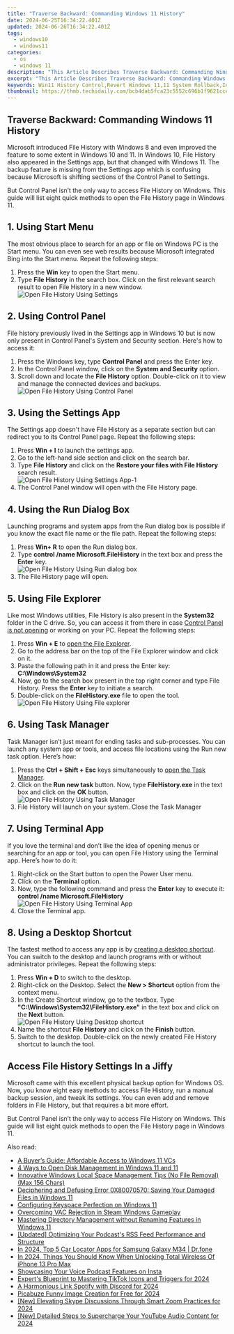 ```yaml
---
title: "Traverse Backward: Commanding Windows 11 History"
date: 2024-06-25T16:34:22.401Z
updated: 2024-06-26T16:34:22.401Z
tags:
  - windows10
  - windows11
categories:
  - os
  - windows 11
description: "This Article Describes Traverse Backward: Commanding Windows 11 History"
excerpt: "This Article Describes Traverse Backward: Commanding Windows 11 History"
keywords: Win11 History Control,Revert Windows 11,11 System Rollback,Inverse Windows Update,Backtracking OS Update,Previous Window Version,Commanding History Switch
thumbnail: https://thmb.techidaily.com/bcb4dab5fca23c5552c696b1f9621ccec9d5240a378ece9f04f489b258c09834.jpg
---
```


## Traverse Backward: Commanding Windows 11 History

 Microsoft introduced File History with Windows 8 and even improved the feature to some extent in Windows 10 and 11\. In Windows 10, File History also appeared in the Settings app, but that changed with Windows 11\. The backup feature is missing from the Settings app which is confusing because Microsoft is shifting sections of the Control Panel to Settings.

 But Control Panel isn’t the only way to access File History on Windows. This guide will list eight quick methods to open the File History page in Windows 11\.

## 1\. Using Start Menu

 The most obvious place to search for an app or file on Windows PC is the Start menu. You can even see web results because Microsoft integrated Bing into the Start menu. Repeat the following steps:

1. Press the **Win** key to open the Start menu.
2. Type **File History** in the search box. Click on the first relevant search result to open File History in a new window.  
![Open File History Using Settings](https://static1.makeuseofimages.com/wordpress/wp-content/uploads/2023/06/open-file-history-using-settings.jpg)

## 2\. Using Control Panel

 File history previously lived in the Settings app in Windows 10 but is now only present in Control Panel's System and Security section. Here's how to access it:

1. Press the Windows key, type **Control Panel** and press the Enter key.
2. In the Control Panel window, click on the **System and Security** option.
3. Scroll down and locate the **File History** option. Double-click on it to view and manage the connected devices and backups.  
![Open File History Using Control Panel](https://static1.makeuseofimages.com/wordpress/wp-content/uploads/2023/06/open-file-history-using-control-panel.jpg)

## 3\. Using the Settings App

 The Settings app doesn't have File History as a separate section but can redirect you to its Control Panel page. Repeat the following steps:

1. Press **Win + I** to launch the settings app.
2. Go to the left-hand side section and click on the search bar.
3. Type **File History** and click on the **Restore your files with File History** search result.  
![Open File History Using Settings App-1](https://static1.makeuseofimages.com/wordpress/wp-content/uploads/2023/06/open-file-history-using-settings-app-1.jpg)
4. The Control Panel window will open with the File History page.

## 4\. Using the Run Dialog Box

 Launching programs and system apps from the Run dialog box is possible if you know the exact file name or the file path. Repeat the following steps:

1. Press **Win+ R** to open the Run dialog box.
2. Type **control /name Microsoft.FileHistory** in the text box and press the **Enter** key.  
![Open File History Using Run dialog box](https://static1.makeuseofimages.com/wordpress/wp-content/uploads/2023/06/open-file-history-using-run-dialog-box.jpg)
3. The File History page will open.

## 5\. Using File Explorer

 Like most Windows utilities, File History is also present in the **System32** folder in the C drive. So, you can access it from there in case [Control Panel is not opening](https://www.makeuseof.com/fix-control-panel-wont-open/) or working on your PC. Repeat the following steps:

1. Press **Win + E** to [open the File Explorer](https://www.makeuseof.com/windows-open-file-explorer/).
2. Go to the address bar on the top of the File Explorer window and click on it.
3. Paste the following path in it and press the Enter key: **C:\\Windows\\System32**
4. Now, go to the search box present in the top right corner and type File History. Press the **Enter** key to initiate a search.
5. Double-click on the **FileHistory.exe** file to open the tool.  
![Open File History Using File explorer](https://static1.makeuseofimages.com/wordpress/wp-content/uploads/2023/06/open-file-history-using-file-explorer.jpg)

## 6\. Using Task Manager

 Task Manager isn’t just meant for ending tasks and sub-processes. You can launch any system app or tools, and access file locations using the Run new task option. Here’s how:

1. Press the **Ctrl + Shift + Esc** keys simultaneously to [open the Task Manager](https://www.makeuseof.com/ways-to-open-task-manager-windows-10/).
2. Click on the **Run new task** button. Now, type **FileHistory.exe** in the text box and click on the **OK** button.  
![Open File History Using Task Manager](https://static1.makeuseofimages.com/wordpress/wp-content/uploads/2023/06/open-file-history-using-task-manager.jpg)
3. File History will launch on your system. Close the Task Manager

## 7\. Using Terminal App

 If you love the terminal and don’t like the idea of opening menus or searching for an app or tool, you can open File History using the Terminal app. Here’s how to do it:

1. Right-click on the Start button to open the Power User menu.
2. Click on the **Terminal** option.
3. Now, type the following command and press the **Enter** key to execute it: **control /name Microsoft.FileHistory**  
![Open File History Using Terminal App](https://static1.makeuseofimages.com/wordpress/wp-content/uploads/2023/06/open-file-history-using-terminal-app.jpg)
4. Close the Terminal app.

## 8\. Using a Desktop Shortcut

 The fastest method to access any app is by [creating a desktop shortcut](https://www.makeuseof.com/tag/how-to-create-desktop-shortcuts-from-anywhere-in-windows/). You can switch to the desktop and launch programs with or without administrator privileges. Repeat the following steps:

1. Press **Win + D** to switch to the desktop.
2. Right-click on the Desktop. Select the **New > Shortcut** option from the context menu.
3. In the Create Shortcut window, go to the textbox. Type **"C:\\Windows\\System32\\FileHistory.exe"** in the text box and click on the **Next** button.  
![Open File History Using Desktop shortcut](https://static1.makeuseofimages.com/wordpress/wp-content/uploads/2023/06/open-file-history-using-desktop-shortcut.jpg)
4. Name the shortcut **File History** and click on the **Finish** button.
5. Switch to the desktop. Double-click on the newly created File History shortcut to launch the tool.

## Access File History Settings In a Jiffy

 Microsoft came with this excellent physical backup option for Windows OS. Now, you know eight easy methods to access File History, run a manual backup session, and tweak its settings. You can even add and remove folders in File History, but that requires a bit more effort.

 But Control Panel isn’t the only way to access File History on Windows. This guide will list eight quick methods to open the File History page in Windows 11\.

<span class="atpl-alsoreadstyle">Also read:</span>
<div><ul>
<li><a href="https://win11-tips.techidaily.com/a-buyers-guide-affordable-access-to-windows-11-vcs/"><u>A Buyer’s Guide: Affordable Access to Windows 11 VCs</u></a></li>
<li><a href="https://win11-tips.techidaily.com/4-ways-to-open-disk-management-in-windows-11-and-11/"><u>4 Ways to Open Disk Management in Windows 11 and 11</u></a></li>
<li><a href="https://win11-tips.techidaily.com/innovative-windows-local-space-management-tips-no-file-removal-max-156-chars/"><u>Innovative Windows Local Space Management Tips (No File Removal) (Max 156 Chars)</u></a></li>
<li><a href="https://win11-tips.techidaily.com/deciphering-and-defusing-error-0x80070570-saving-your-damaged-files-in-windows-11/"><u>Deciphering and Defusing Error 0X80070570: Saving Your Damaged Files in Windows 11</u></a></li>
<li><a href="https://win11-tips.techidaily.com/configuring-keyspace-perfection-on-windows-11/"><u>Configuring Keyspace Perfection on Windows 11</u></a></li>
<li><a href="https://win11-tips.techidaily.com/overcoming-vac-rejection-in-steam-windows-gameplay/"><u>Overcoming VAC Rejection in Steam Windows Gameplay</u></a></li>
<li><a href="https://win11-tips.techidaily.com/mastering-directory-management-without-renaming-features-in-windows-11/"><u>Mastering Directory Management without Renaming Features in Windows 11</u></a></li>
<li><a href="https://extra-support.techidaily.com/updated-optimizing-your-podcasts-rss-feed-performance-and-structure/"><u>[Updated] Optimizing Your Podcast's RSS Feed Performance and Structure</u></a></li>
<li><a href="https://android-location-track.techidaily.com/in-2024-top-5-car-locator-apps-for-samsung-galaxy-m34-drfone-by-drfone-virtual-android/"><u>In 2024, Top 5 Car Locator Apps for Samsung Galaxy M34 | Dr.fone</u></a></li>
<li><a href="https://ios-unlock.techidaily.com/in-2024-things-you-should-know-when-unlocking-total-wireless-of-iphone-13-pro-max-by-drfone-ios/"><u>In 2024, Things You Should Know When Unlocking Total Wireless Of iPhone 13 Pro Max</u></a></li>
<li><a href="https://extra-lessons.techidaily.com/showcasing-your-voice-podcast-features-on-insta/"><u>Showcasing Your Voice  Podcast Features on Insta</u></a></li>
<li><a href="https://tiktok-video-files.techidaily.com/experts-blueprint-to-mastering-tiktok-icons-and-triggers-for-2024/"><u>Expert's Blueprint to Mastering TikTok Icons and Triggers for 2024</u></a></li>
<li><a href="https://discord-videos.techidaily.com/a-harmonious-link-spotify-with-discord-for-2024/"><u>A Harmonious Link  Spotify with Discord for 2024</u></a></li>
<li><a href="https://extra-guidance.techidaily.com/picabuze-funny-image-creation-for-free-for-2024/"><u>Picabuze  Funny Image Creation for Free for 2024</u></a></li>
<li><a href="https://vp-tips.techidaily.com/new-elevating-skype-discussions-through-smart-zoom-practices-for-2024/"><u>[New] Elevating Skype Discussions Through Smart Zoom Practices for 2024</u></a></li>
<li><a href="https://facebook-video-share.techidaily.com/new-detailed-steps-to-supercharge-your-youtube-audio-content-for-2024/"><u>[New] Detailed Steps to Supercharge Your YouTube Audio Content for 2024</u></a></li>
</ul></div>

<ins class="adsbygoogle"
      style="display:block"
      data-ad-client="ca-pub-7571918770474297"
      data-ad-slot="8358498916"
      data-ad-format="auto"
      data-full-width-responsive="true"></ins>